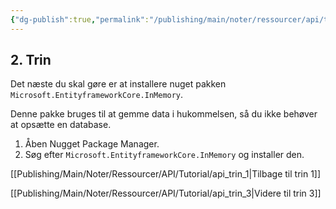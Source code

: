 ```yaml
---
{"dg-publish":true,"permalink":"/publishing/main/noter/ressourcer/api/tutorial/api-trin-2/","title":"Trin 2","tags":["ressource","API","Web Api","Tutorial"],"created":"2024-08-20T08:57:48.403+02:00"}
---
```



## 2. Trin

Det næste du skal gøre er at installere nuget pakken
`Microsoft.EntityframeworkCore.InMemory`.

Denne pakke bruges til at gemme data i hukommelsen, så du ikke behøver at
opsætte en database.

1. Åben Nugget Package Manager.
2. Søg efter `Microsoft.EntityframeworkCore.InMemory` og installer den.

[[Publishing/Main/Noter/Ressourcer/API/Tutorial/api_trin_1\|Tilbage til trin 1]]

[[Publishing/Main/Noter/Ressourcer/API/Tutorial/api_trin_3\|Videre til trin 3]]
